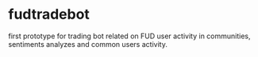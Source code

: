 # fudtradebot
first prototype for trading bot related on FUD user activity in communities, sentiments analyzes and common users activity.

